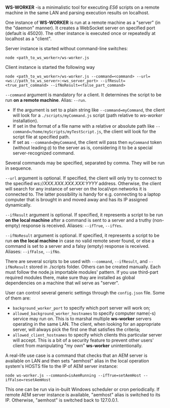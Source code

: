 **WS-WORKER** -is a minimalistic tool for executing *ES6* scripts on a remote machine in the same LAN and parsing execution results on localhost. 

One instance of **WS-WORKER** is run at a remote machine as a "server" (in the "daemon" manner). It creates a WebSocket server on specified port (default is 45020). The other instance is executed once or repeatedly at localhost as a "client".

Server instance is started without command-line switches:
```shell script
node <path_to_ws_worker>/ws-worker.js
``` 

Client instance is started the following way
```shell script
node <path_to_ws_worker>/ws-worker.js --command=<command> --url=<ws://path_to_ws_server>:<ws_server_port> --ifResult=<true_part_command> --ifNoResult=<false_part_command>
```

`--command` argument is mandatory for a client. It determines the script to be run **on a remote machine**. Alias: `--run`.
- If the argument is set to a plain string like `--command=myCommand`, the client will look for a `./scripts/myCommand.js` script (path relative to *ws-worker* installation). 
- If set in the format of a file name with a relative or absolute path like `--command=/home/myScripts/myTestScript.js`, the client will look for the script file at specified path. 
- If set as `--command=@myCommand`, the client will pass then `myCommand` token (without leading `@`) to the server as is, considering it to be a special server-recognized command.
 
 Several commands may be specified, separated by comma. They will be run in sequence.

`--url` argument is optional. If specified, the client will only try to connect to the specified *ws://XXX.XXX.XXX.XXX:YYYY* address. Otherwise, the client will search for any instance of server on the local/vpn networks it is connected to. The latter possibility is handy for e.g. connecting to a laptop computer that is brought in and moved away and has its IP assigned dynamically.

`--ifResult` argument is optional. If specified, it represents a script to be run **on the local machine** after a command is sent to a server and a truthy (non-empty) response is received. Aliases: `--ifTrue`, `--ifYes`.

`--ifNoResult` argument is optional. If specified, it represents a script to be run **on the local machine** in case no valid remote sever found, or else a command is set to a server and a falsy (empty) response is received. Aliases: `--ifFalse`, `--ifNo`.

There are several scripts to be used with `--command`, `--ifResult`, and `--ifNoResult` stored in ./scripts folder. Others can be created manually. Each must follow the node.js importable modules' pattern. If you use third-part required modules there, make sure thay are installed as global dependencies on a machine that wil serve as "server".

User can control several generic settings through the `config.json` file. Some of them are:
- `background_worker_port` to specify which port server will work on;
- `allowed_background_worker_hostnames` to specify computer name(-s) service may run on. This is to marshal multiple **ws-worker** servers operating in the same LAN. The client, when looking for an appropriate server, will always pick the first one that satisfies the criteria;
- `allowed_client_hostnames` to specify which clients this particular server will accept. This is a bit of a security feature to prevent other users' client from manipulating "my own" **ws-worker** unintentionally.   

A real-life use case is a command that checks that an AEM server is available on LAN and then sets "aemhost" alias in the local operation system's HOSTS file to the IP of AEM server instance:
```shell script
node ws-worker.js --command=isAemRunning --ifTrue=setAemHost --ifFalse=resetAemHost
```
This one can be run via in-built Windows scheduler or cron periodically. If remote AEM server instance is available, "aemhost" alias is switched to its IP. Otherwise, "aemhost" is switched back to 127.0.0.1.
